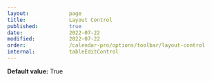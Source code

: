 ```yaml
---
layout:             page
title:              Layout Control
published:          true
date:               2022-07-22
modified:           2022-07-22
order:              /calendar-pro/options/toolbar/layout-control
internal:           tableEditControl
---
```

**Default value:** True
